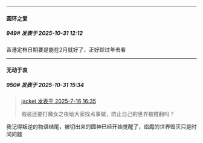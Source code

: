 ﻿
*****

####  圆环之爱  
##### 949#       发表于 2025-10-31 12:12

香港定档日期要是能在2月就好了，正好趁过年去看


*****

####  无动于衷  
##### 950#       发表于 2025-10-31 15:34

<blockquote><a href="httphttps://stage1st.com/2b/forum.php?mod=redirect&amp;goto=findpost&amp;pid=68108056&amp;ptid=2000984" target="_blank">jacket 发表于 2025-7-16 16:35</a>

假装还要打魔女之夜给大家找点事做，防止自己的世界被推翻吗？</blockquote>
我记得叛逆的物语结尾，被切出来的圆神已经开始觉醒了，焰魔的世界毁灭只是时间问题

